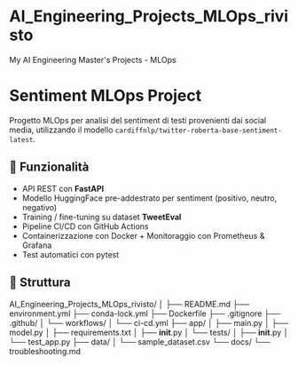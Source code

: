 # AI_Engineering_Projects_MLOps_rivisto
My AI Engineering Master's Projects - MLOps

# Sentiment MLOps Project

Progetto MLOps per analisi del sentiment di testi provenienti dai social media, utilizzando il modello `cardiffnlp/twitter-roberta-base-sentiment-latest`.

## 🚀 Funzionalità
- API REST con **FastAPI**
- Modello HuggingFace pre-addestrato per sentiment (positivo, neutro, negativo)
- Training / fine-tuning su dataset **TweetEval**
- Pipeline CI/CD con GitHub Actions
- Containerizzazione con Docker + Monitoraggio con Prometheus & Grafana
- Test automatici con pytest

## 📂 Struttura

AI_Engineering_Projects_MLOps_rivisto/
│
├── README.md
├── environment.yml
├── conda-lock.yml
├── Dockerfile
├── .gitignore
├── .github/
│   └── workflows/
│       └── ci-cd.yml
├── app/
│   ├── main.py
│   ├── model.py
│   ├── requirements.txt
│   ├── __init__.py
│   └── tests/
│       ├── __init__.py
│       └── test_app.py
├── data/
│   └── sample_dataset.csv
└── docs/
    └── troubleshooting.md
